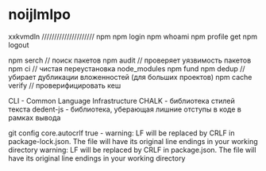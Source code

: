 # noijlmlpo

xxkvmdln
/////////////////////
npm
npm login
npm whoami
npm profile get
npm logout

npm serch  // поиск пакетов
npm audit  // проверяет уязвимость пакетов
npm ci // чистая переустановка node_modules
npm fund
npm dedup  // убирает дубликации вложенностей (для больших проектов)
npm cache verify  // проверифицировать кеш

CLI - Common Language Infrastructure 
CHALK - библиотека стилей текста
dedent-js - библиотека, уберающая лишние отступы в коде в рамках вывода

git config core.autocrlf true - warning: LF will be replaced by CRLF in package-lock.json.
The file will have its original line endings in your working directory
warning: LF will be replaced by CRLF in package.json.
The file will have its original line endings in your working directory